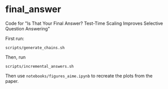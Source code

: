 # final_answer
Code for "Is That Your Final Answer? Test-Time Scaling Improves Selective Question Answering"


First run:

```
scripts/generate_chains.sh
```

Then, run

```
scripts/incremental_answers.sh
```

Then use `notebooks/figures_aime.ipynb` to recreate the plots from the paper.
